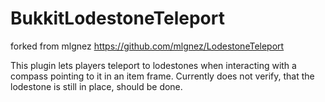# BukkitLodestoneTeleport
forked from mlgnez https://github.com/mlgnez/LodestoneTeleport

This plugin lets players teleport to lodestones when interacting with a compass pointing to it in an item frame.
Currently does not verify, that the lodestone is still in place, should be done.

